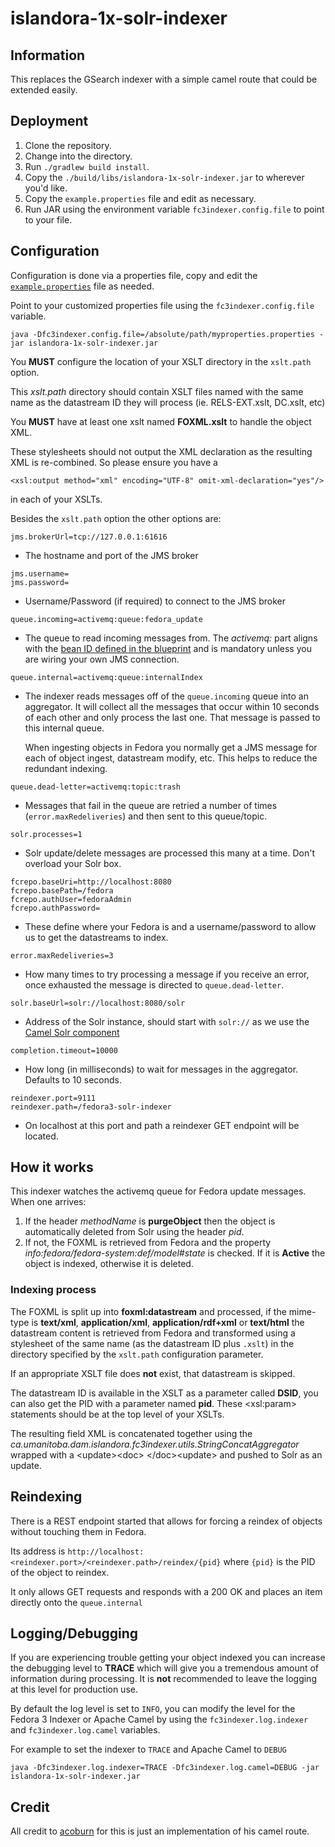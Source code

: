 # islandora-1x-solr-indexer
## Information
This replaces the GSearch indexer with a simple camel route that could be extended easily.

## Deployment
1. Clone the repository.
1. Change into the directory.
1. Run `./gradlew build install`.
1. Copy the `./build/libs/islandora-1x-solr-indexer.jar` to wherever you'd like.
1. Copy the `example.properties` file and edit as necessary.
1. Run JAR using the environment variable `fc3indexer.config.file` to point to your file.


## Configuration
Configuration is done via a properties file, copy and edit the [`example.properties`](example.properties) file
as needed.

Point to your customized properties file using the `fc3indexer.config.file` variable.

```shell
java -Dfc3indexer.config.file=/absolute/path/myproperties.properties -jar islandora-1x-solr-indexer.jar
```

You **MUST** configure the location of your XSLT directory in the `xslt.path` option.

This *xslt.path* directory should contain XSLT files named with the same name as the datastream ID they will process (ie. RELS-EXT.xslt, DC.xslt, etc)

You **MUST** have at least one xslt named **FOXML.xslt** to handle the object XML.

These stylesheets should not output the XML declaration as the resulting XML is re-combined. So please ensure you have a
```
<xsl:output method="xml" encoding="UTF-8" omit-xml-declaration="yes"/>
```
in each of your XSLTs.

Besides the `xslt.path` option the other options are:

```
jms.brokerUrl=tcp://127.0.0.1:61616
```

* The hostname and port of the JMS broker

```
jms.username=
jms.password=
```

* Username/Password (if required) to connect to the JMS broker

```
queue.incoming=activemq:queue:fedora_update
```

* The queue to read incoming messages from. The _activemq:_ part aligns with the [bean ID defined in the blueprint](https://github.com/uml-digitalinitiatives/islandora-1x-solr-indexer/blob/osgi-package/src/main/resources/OSGI-INF/blueprint/blueprint.xml#L64) and is mandatory unless you are wiring your own JMS connection.

```
queue.internal=activemq:queue:internalIndex
```

* The indexer reads messages off of the `queue.incoming` queue into an aggregator. It will collect all the messages that occur within 10 seconds of each other and only process the last one. That message is passed to this internal queue.

    When ingesting objects in Fedora you normally get a JMS message for each of object ingest, datastream modify, etc. This helps to reduce the redundant indexing.

```    
queue.dead-letter=activemq:topic:trash
```

* Messages that fail in the queue are retried a number of times (`error.maxRedeliveries`) and then sent to this queue/topic.

```
solr.processes=1
```

* Solr update/delete messages are processed this many at a time. Don't overload your Solr box.

```
fcrepo.baseUri=http://localhost:8080
fcrepo.basePath=/fedora
fcrepo.authUser=fedoraAdmin
fcrepo.authPassword=
```

* These define where your Fedora is and a username/password to allow us to get the datastreams to index.

```
error.maxRedeliveries=3
```

* How many times to try processing a message if you receive an error, once exhausted the message is directed to `queue.dead-letter`.

```
solr.baseUrl=solr://localhost:8080/solr
```

* Address of the Solr instance, should start with `solr://` as we use the [Camel Solr component](http://camel.apache.org/solr.html)

```
completion.timeout=10000
```

* How long (in milliseconds) to wait for messages in the aggregator. Defaults to 10 seconds.

```
reindexer.port=9111
reindexer.path=/fedora3-solr-indexer
```

* On localhost at this port and path a reindexer GET endpoint will be located.

## How it works
This indexer watches the activemq queue for Fedora update messages. When one arrives:

1. If the header *methodName* is **purgeObject** then the object is automatically deleted from Solr using the header *pid*.
2. If not, the FOXML is retrieved from Fedora and the property *info:fedora/fedora-system:def/model#state* is checked. If it is **Active** the object is indexed, otherwise it is deleted.

### Indexing process
The FOXML is split up into **foxml:datastream** and processed, if the mime-type is **text/xml**, **application/xml**, **application/rdf+xml** or **text/html** the datastream content is retrieved from Fedora and transformed using a stylesheet of the same name (as the datastream ID plus `.xslt`) in the directory specified by the `xslt.path` configuration parameter.

If an appropriate XSLT file does **not** exist, that datastream is skipped. 

The datastream ID is available in the XSLT as a parameter called **DSID**, you can also get the PID with a parameter named **pid**. These &lt;xsl:param&gt; statements should be at the top level of your XSLTs.

The resulting field XML is concatenated together using the *ca.umanitoba.dam.islandora.fc3indexer.utils.StringConcatAggregator* wrapped with a &lt;update&gt;&lt;doc&gt; &lt;/doc&gt;&lt;update&gt; and pushed to Solr as an update.

## Reindexing

There is a REST endpoint started that allows for forcing a reindex of objects without touching them in Fedora. 

Its address is `http://localhost:<reindexer.port>/<reindexer.path>/reindex/{pid}` where `{pid}` is the PID of the object to reindex.

It only allows GET requests and responds with a 200 OK and places an item directly onto the `queue.internal`

## Logging/Debugging

If you are experiencing trouble getting your object indexed you can increase the debugging level to **TRACE** which will give you a tremendous amount of information during processing. It is **not** recommended to leave the logging at this level for production use.

By default the log level is set to `INFO`, you can modify the level for the Fedora 3 Indexer or Apache Camel by using 
the `fc3indexer.log.indexer` and `fc3indexer.log.camel` variables.

For example to set the indexer to `TRACE` and Apache Camel to `DEBUG`
```shell
java -Dfc3indexer.log.indexer=TRACE -Dfc3indexer.log.camel=DEBUG -jar islandora-1x-solr-indexer.jar
```

## Credit
All credit to [acoburn](https://github.com/acoburn) for this is just an implementation of his camel route.
